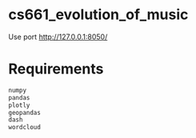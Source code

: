 # cs661_evolution_of_music
Use port http://127.0.0.1:8050/
# Requirements
```python
numpy
pandas
plotly
geopandas
dash
wordcloud
```
